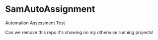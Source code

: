 # SamAutoAssignment
Automation Assessment Test


Can we remove this repo it's showing on my otherwise running projects! 
